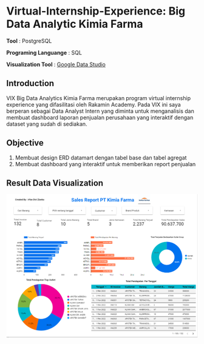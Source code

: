 # Virtual-Internship-Experience: Big Data Analytic Kimia Farma

**Tool** : PostgreSQL 

**Programing Languange** : SQL

**Visualization Tool** : <a href="https://lookerstudio.google.com/u/0/reporting/3cacf6f7-2769-401f-b945-4688f156024c/page/g5u3C">Google Data Studio</a>

## Introduction ##

VIX Big Data Analytics Kimia Farma merupakan program virtual internship experience yang difasilitasi oleh Rakamin Academy. Pada VIX ini saya berperan sebagai Data Analyst Intern yang diminta untuk menganalisis dan membuat dashboard laporan penjualan perusahaan yang interaktif dengan dataset yang sudah di sediakan.

## Objective ##

1. Membuat design ERD datamart dengan tabel base dan tabel agregat
2. Membuat dashboard yang interaktif untuk memberikan report penjualan

## Result Data Visualization ##

<img src="https://github.com/irfandivizianka/VIX-Kimia-Farma/blob/main/Dashboard%20Report/Dashboard%20Sales%20Report.PNG" />
